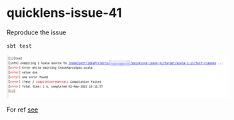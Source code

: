 # quicklens-issue-41
Reproduce the issue
```shell
sbt test
```
![Resulting error](doc/error.png)

For ref [see](https://github.com/softwaremill/quicklens/issues/41#issuecomment-1081617926)